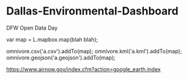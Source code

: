 # Dallas-Environmental-Dashboard
DFW Open Data Day


var map = L.mapbox.map(blah blah);

omnivore.csv('a.csv').addTo(map);
omnivore.kml('a.kml').addTo(map);
omnivore.geojson('a.geojson').addTo(map);

https://www.airnow.gov/index.cfm?action=google_earth.index
